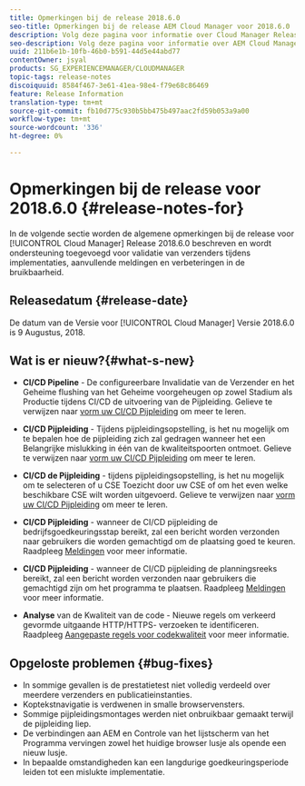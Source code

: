 ```yaml
---
title: Opmerkingen bij de release 2018.6.0
seo-title: Opmerkingen bij de release AEM Cloud Manager voor 2018.6.0
description: Volg deze pagina voor informatie over Cloud Manager Release 2018.6.0.
seo-description: Volg deze pagina voor informatie over AEM Cloud Manager Release 2018.6.0.
uuid: 211b6e1b-10fb-46b0-b591-44d5e44abd77
contentOwner: jsyal
products: SG_EXPERIENCEMANAGER/CLOUDMANAGER
topic-tags: release-notes
discoiquuid: 8584f467-3e61-41ea-98e4-f79e68c86469
feature: Release Information
translation-type: tm+mt
source-git-commit: fb10d775c930b5bb475b497aac2fd59b053a9a00
workflow-type: tm+mt
source-wordcount: '336'
ht-degree: 0%

---
```



# Opmerkingen bij de release voor 2018.6.0 {#release-notes-for}

In de volgende sectie worden de algemene opmerkingen bij de release voor [!UICONTROL Cloud Manager] Release 2018.6.0 beschreven en wordt ondersteuning toegevoegd voor validatie van verzenders tijdens implementaties, aanvullende meldingen en verbeteringen in de bruikbaarheid.

## Releasedatum {#release-date}

De datum van de Versie voor [!UICONTROL Cloud Manager] Versie 2018.6.0 is 9 Augustus, 2018.

## Wat is er nieuw?{#what-s-new}

* **CI/CD Pipeline**  - De configureerbare Invalidatie van de Verzender en het Geheime flushing van het Geheime voorgeheugen op zowel Stadium als Productie tijdens CI/CD de uitvoering van de Pijpleiding. Gelieve te verwijzen naar [vorm uw CI/CD Pijpleiding](configuring-pipeline.md) om meer te leren.

* **CI/CD Pijpleiding**  - Tijdens pijpleidingsopstelling, is het nu mogelijk om te bepalen hoe de pijpleiding zich zal gedragen wanneer het een Belangrijke mislukking in één van de kwaliteitspoorten ontmoet. Gelieve te verwijzen naar [vorm uw CI/CD Pijpleiding](configuring-pipeline.md) om meer te leren.

* **CI/CD de Pijpleiding**  - tijdens pijpleidingsopstelling, is het nu mogelijk om te selecteren of u CSE Toezicht door uw CSE of om het even welke beschikbare CSE wilt worden uitgevoerd. Gelieve te verwijzen naar [vorm uw CI/CD Pijpleiding](configuring-pipeline.md) om meer te leren.

* **CI/CD Pijpleiding**  - wanneer de CI/CD pijpleiding de bedrijfsgoedkeuringsstap bereikt, zal een bericht worden verzonden naar gebruikers die worden gemachtigd om de plaatsing goed te keuren. Raadpleeg [Meldingen](notifications.md) voor meer informatie.

* **CI/CD Pijpleiding**  - wanneer de CI/CD pijpleiding de planningsreeks bereikt, zal een bericht worden verzonden naar gebruikers die gemachtigd zijn om het programma te plaatsen. Raadpleeg [Meldingen](notifications.md) voor meer informatie.

* **Analyse**  van de Kwaliteit van de code - Nieuwe regels om verkeerd gevormde uitgaande HTTP/HTTPS- verzoeken te identificeren. Raadpleeg [Aangepaste regels voor codekwaliteit](custom-code-quality-rules.md) voor meer informatie.

## Opgeloste problemen {#bug-fixes}

* In sommige gevallen is de prestatietest niet volledig verdeeld over meerdere verzenders en publicatieinstanties.
* Koptekstnavigatie is verdwenen in smalle browservensters.
* Sommige pijpleidingsmontages werden niet onbruikbaar gemaakt terwijl de pijpleiding liep.
* De verbindingen aan AEM en Controle van het lijstscherm van het Programma vervingen zowel het huidige browser lusje als opende een nieuw lusje.
* In bepaalde omstandigheden kan een langdurige goedkeuringsperiode leiden tot een mislukte implementatie.
